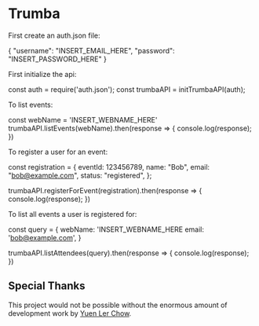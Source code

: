 # Trumba

First create an auth.json file:

{
  "username": "INSERT_EMAIL_HERE",
  "password": "INSERT_PASSWORD_HERE"
}

First initialize the api:

const auth = require('auth.json');
const trumbaAPI = initTrumbaAPI(auth);

To list events:

const webName = 'INSERT_WEBNAME_HERE'
trumbaAPI.listEvents(webName).then(response => {
  console.log(response);
})


To register a user for an event:

const registration = {
  eventId: 123456789,
  name: "Bob",
  email: "bob@example.com",
  status: "registered",
};

trumbaAPI.registerForEvent(registration).then(response => {
  console.log(response);
})

To list all events a user is registered for:


const query = {
  webName: 'INSERT_WEBNAME_HERE
  email: 'bob@example.com',
}

trumbaAPI.listAttendees(query).then(response => {
  console.log(response);
})

## Special Thanks

This project would not be possible without the enormous amount of development work by [Yuen Ler Chow](https://github.com/yuenler).